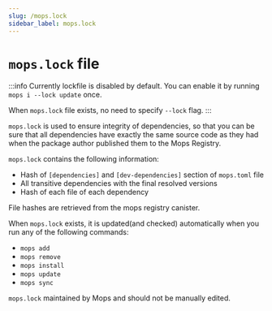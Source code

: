 ```yaml
---
slug: /mops.lock
sidebar_label: mops.lock
---
```


# `mops.lock` file

:::info
Currently lockfile is disabled by default. You can enable it by running `mops i --lock update` once.

When `mops.lock` file exists, no need to specify `--lock` flag.
:::

`mops.lock` is used to ensure integrity of dependencies, so that you can be sure that all dependencies have exactly the same source code as they had when the package author published them to the Mops Registry.

`mops.lock` contains the following information:
- Hash of `[dependencies]` and `[dev-dependencies]` section of `mops.toml` file
- All transitive dependencies with the final resolved versions
- Hash of each file of each dependency

File hashes are retrieved from the mops registry canister.

When `mops.lock` exists, it is updated(and checked) automatically when you run any of the following commands:
- `mops add`
- `mops remove`
- `mops install`
- `mops update`
- `mops sync`

`mops.lock` maintained by Mops and should not be manually edited.